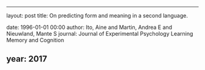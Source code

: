 ---
layout: post
title: On predicting form and meaning in a second language.

date: 1996-01-01 00:00
author: Ito, Aine and Martin, Andrea E and Nieuwland, Mante S
journal: Journal of Experimental Psychology Learning Memory and Cognition

year: 2017
----